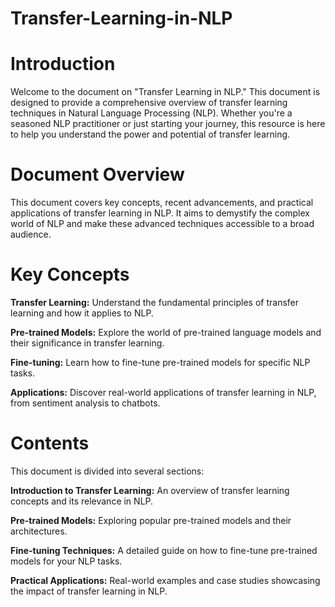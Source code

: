 # Transfer-Learning-in-NLP
# Introduction
  Welcome to the document on "Transfer Learning in NLP." This document is designed to provide a comprehensive overview of transfer learning techniques in Natural Language Processing (NLP). Whether you're a seasoned NLP practitioner or just starting your journey, this resource is here to help you understand the power and potential of transfer learning.
# Document Overview
  This document covers key concepts, recent advancements, and practical applications of transfer learning in NLP. It aims to demystify the complex world of NLP and make these advanced techniques accessible to a broad audience.
# Key Concepts
  **Transfer Learning:** Understand the fundamental principles of transfer learning and how it applies to NLP.

**Pre-trained Models:** Explore the world of pre-trained language models and their significance in transfer learning.

**Fine-tuning:** Learn how to fine-tune pre-trained models for specific NLP tasks.

**Applications:** Discover real-world applications of transfer learning in NLP, from sentiment analysis to chatbots.
# Contents
  This document is divided into several sections:

**Introduction to Transfer Learning:** An overview of transfer learning concepts and its relevance in NLP.

**Pre-trained Models:** Exploring popular pre-trained models and their architectures.

**Fine-tuning Techniques:** A detailed guide on how to fine-tune pre-trained models for your NLP tasks.

**Practical Applications:** Real-world examples and case studies showcasing the impact of transfer learning in NLP.

